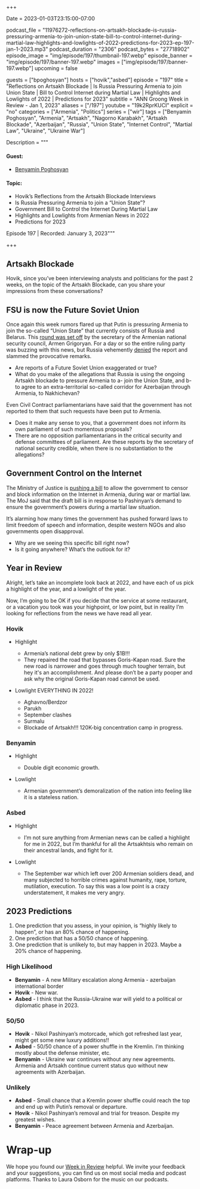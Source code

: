 +++

Date = 2023-01-03T23:15:00-07:00

podcast_file = "11976272-reflections-on-artsakh-blockade-is-russia-pressuring-armenia-to-join-union-state-bill-to-control-internet-during-martial-law-highlights-and-lowlights-of-2022-predictions-for-2023-ep-197-jan-1-2023.mp3"
podcast_duration = "2306"
podcast_bytes = "27718902"
episode_image = "img/episode/197/thumbnail-197.webp"
episode_banner = "img/episode/197/banner-197.webp"
images = ["img/episode/197/banner-197.webp"]
upcoming = false

guests = ["bpoghosyan"]
hosts = ["hovik","asbed"]
episode = "197"
title = "Reflections on Artsakh Blockade | Is Russia Pressuring Armenia to join Union State | Bill to Control Internet during Martial Law | Highlights and Lowlights of 2022 | Predictions for 2023"
subtitle = "ANN Groong Week in Review - Jan 1, 2023"
aliases = ["/197"]
youtube = "19k2RprKUCI"
explicit = "no"
categories = ["Armenia", "Politics"]
series = ["wir"]
tags = ["Benyamin Poghosyan", "Armenia", "Artsakh", "Nagorno Karabakh", "Artsakh Blockade", "Azerbaijan", "Russia", "Union State", "Internet Control", "Martial Law", "Ukraine", "Ukraine War"]

Description = """

#### Guest:
* [Benyamin Poghosyan](/guest/bpoghosyan)

#### Topic:
* Hovik’s Reflections from the Artsakh Blockade Interviews
* Is Russia Pressuring Armenia to join a “Union State”?
* Government Bill to Control the Internet During Martial Law
* Highlights and Lowlights from Armenian News in 2022
* Predictions for 2023


Episode 197 | Recorded: January 3, 2023"""

+++

## Artsakh Blockade

Hovik, since you’ve been interviewing analysts and politicians for the past 2 weeks, on the topic of the Artsakh Blockade, can you share your impressions from these conversations?


## FSU is now the Future Soviet Union

Once again this week rumors flared up that Putin is pressuring Armenia to join the so-called “Union State” that currently consists of Russia and Belarus. This [round was set off](https://www.azatutyun.am/a/32195524.html) by the secretary of the Armenian national security council, Armen Grigoryan. For a day or so the entire ruling party was buzzing with this news, but Russia vehemently [denied](https://www.azatutyun.am/a/32197595.html) the report and slammed the provocative remarks.

* Are reports of a Future Soviet Union exaggerated or true?
* What do you make of the allegations that Russia is using the ongoing Artsakh blockade to pressure Armenia to a- join the Union State, and b- to agree to an extra-territorial so-called corridor for Azerbaijan through Armenia, to Nakhichevan?

Even Civil Contract parliamentarians have said that the government has not reported to them that such requests have been put to Armenia.

* Does it make any sense to you, that a government does not inform its own parliament of such momentous proposals?
* There are no opposition parliamentarians in the critical security and defense committees of parliament. Are these reports by the secretary of national security credible, when there is no substantiation to the allegations?


## Government Control on the Internet

The Ministry of Justice is [pushing a bill](https://www.azatutyun.am/a/32197211.html) to allow the government to censor and block information on the Internet in Armenia, during war or martial law. The MoJ said that the draft bill is in response to Pashinyan’s demand to ensure the government’s powers during a martial law situation.

It’s alarming how many times the government has pushed forward laws to limit freedom of speech and information, despite western NGOs and also governments open disapproval.

* Why are we seeing this specific bill right now?
* Is it going anywhere? What’s the outlook for it?


## Year in Review

Alright, let’s take an incomplete look back at 2022, and have each of us pick a highlight of the year, and a lowlight of the year.

Now, I’m going to be OK if you decide that the service at some restaurant, or a vacation you took was your highpoint, or low point, but in reality I’m looking for reflections from the news we have read all year.


### Hovik

* Highlight
    * Armenia’s national debt grew by only $1B!!!
    * They repaired the road that bypasses Goris-Kapan road. Sure the new road is narrower and goes through much tougher terrain, but hey it's an accomplishment. And please don’t be a party pooper and ask why the original Goris-Kapan road cannot be used.

* Lowlight EVERYTHING IN 2022!
    * Aghavno/Berdzor
    * Parukh
    * September clashes
    * Surmalu
    * Blockade of Artsakh!!! 120K-big concentration camp in progress.


### Benyamin

* Highlight
    * Double digit economic growth.

* Lowlight
    * Armenian government’s demoralization of the nation into feeling like it is a stateless nation.


### Asbed

* Highlight
    * I’m not sure anything from Armenian news can be called a highlight for me in 2022, but I’m thankful for all the Artsakhtsis who remain on their ancestral lands, and fight for it.

* Lowlight
    * The September war which left over 200 Armenian soldiers dead, and many subjected to horrible crimes against humanity, rape, torture, mutilation, execution. To say this was a low point is a crazy understatement, it makes me very angry.


## 2023 Predictions

1. One prediction that you assess, in your opinion, is “highly likely to happen”, or has an 80% chance of happening.
2. One prediction that has a 50/50 chance of happening.
3. One prediction that is unlikely to, but may happen in 2023. Maybe a 20% chance of happening.


### High Likelihood

* **Benyamin** - A new Military escalation along Armenia - azerbaijan international border
* **Hovik** - New war.
* **Asbed** - I think that the Russia-Ukraine war will yield to a political or diplomatic phase in 2023.


### 50/50

* **Hovik** - Nikol Pashinyan’s motorcade, which got refreshed last year, might get some new luxury additions!!
* **Asbed** - 50/50 chance of a power shuffle in the Kremlin. I’m thinking mostly about the defense minister, etc.
* **Benyamin** - Ukraine war continues without any new agreements. Armenia and Artsakh continue current status quo without new agreements with Azerbaijan.


### Unlikely

* **Asbed** - Small chance that a Kremlin power shuffle could reach the top and end up with Putin’s removal or departure.
* **Hovik** - Nikol Pashinyan’s removal and trial for treason. Despite my greatest wishes.
* **Benyamin** - Peace agreement between Armenia and Azerbaijan.


# Wrap-up

We hope you found our [Week in Review](/series/wir) helpful. We invite your feedback and your suggestions, you can find us on most social media and podcast platforms. Thanks to Laura Osborn for the music on our podcasts.
